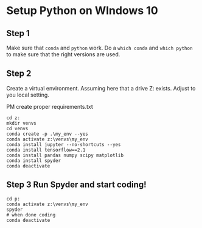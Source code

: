 # Setup Python on WIndows 10

## Step 1

Make sure that `conda` and `python` work. Do a `which conda`  and `which python` 
to make sure that the right versions are used.

## Step 2

Create a virtual environment. Assuming here that a drive Z: exists. Adjust to you local setting.

PM create proper requirements.txt

```
cd z:
mkdir venvs
cd venvs
conda create -p .\my_env --yes
conda activate z:\venvs\my_env
conda install jupyter --no-shortcuts --yes
conda install tensorflow==2.1
conda install pandas numpy scipy matplotlib
conda install spyder
conda deactivate
```

## Step 3 Run Spyder and start coding!

```
cd p:
conda activate z:\venvs\my_env
spyder
# when done coding
conda deactivate 
```




